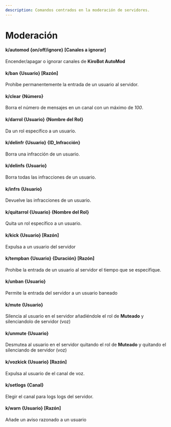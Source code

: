```yaml
---
description: Comandos centrados en la moderación de servidores.
---
```


# Moderación

#### k/automod {on/off/ignore} \[Canales a ignorar\]

Encender/apagar o ignorar canales de **KiroBot AutoMod**

#### k/ban {Usuario} \[Razón\]

Prohíbe permanentemente la entrada de un usuario al servidor.

#### k/clear {Número}

Borra el número de mensajes en un canal con un máximo de _100_.

#### k/darrol {Usuario} {Nombre del Rol}

Da un rol específico a un usuario.

#### k/delinfr {Usuario} {ID\_Infracción}

Borra una infracción de un usuario.

#### k/delinfs {Usuario}

Borra todas las infracciones de un usuario.

#### k/infrs {Usuario}

Devuelve las infracciones de un usuario.

#### k/quitarrol {Usuario} {Nombre del Rol}

Quita un rol específico a un usuario.

#### k/kick {Usuario} \[Razón\]

Expulsa a un usuario del servidor

#### k/tempban {Usuario} {Duración} \[Razón\]

Prohibe la entrada de un usuario al servidor el tiempo que se especifique.

#### k/unban {Usuario}

Permite la entrada del servidor a un usuario baneado

#### k/mute {Usuario}

Silencia al usuario en el servidor añadiéndole el rol de **Muteado** y silenciandolo de servidor \(voz\)

#### k/unmute {Usuario}

Desmutea al usuario en el servidor quitando el rol de **Muteado** y quitando el silenciando de servidor \(voz\)

#### k/vozkick {Usuario} \[Razón\]

Expulsa al usuario de el canal de voz.

#### k/setlogs {Canal}

Elegir el canal para logs logs del servidor.

#### k/warn {Usuario} \[Razón\]

Añade un aviso razonado a un usuario

